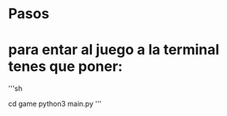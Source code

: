 # Pasos 

# para entar al juego a la terminal tenes que poner:

'''sh
 

 cd game
 python3 main.py
 '''
